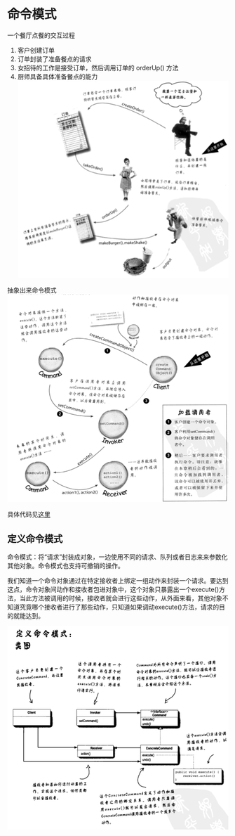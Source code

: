 # 命令模式
一个餐厅点餐的交互过程
1. 客户创建订单
2. 订单封装了准备餐点的请求
3. 女招待的工作是接受订单，然后调用订单的 orderUp() 方法
4. 厨师具备具体准备餐点的能力
![](./images/06-command-pattern-1.png)

抽象出来命令模式
![](./images/06-command-pattern-2.png)

具体代码见[这里](./code/06-command-pattern/01-Command)

## 定义命令模式
命令模式：将“请求”封装成对象，一边使用不同的请求、队列或者日志来来参数化其他对象。命令模式也支持可撤销的操作。

我们知道一个命令对象通过在特定接收者上绑定一组动作来封装一个请求。要达到这点，命令对象间动作和接收者包进对象中，这个对象只暴露出一个execute()方法，当此方法被调用的时候，接收者就会进行这些动作，从外面来看，其他对象不知道究竟哪个接收者进行了那些动作，只知道如果调动execute()方法，请求的目的就能达到。

![](./images/06-command-pattern-3.png)

